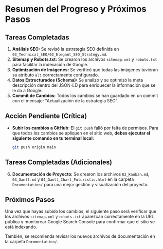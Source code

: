 # Resumen del Progreso y Próximos Pasos

## Tareas Completadas

1.  **Análisis SEO:** Se revisó la estrategia SEO definida en `03_Technical_SEO/03_Elegant_SEO_Strategy.md`.
2.  **Sitemap y Robots.txt:** Se crearon los archivos `sitemap.xml` y `robots.txt` para facilitar la indexación de Google.
3.  **Optimización de Imágenes:** Se verificó que todas las imágenes tuvieran su atributo `alt` correctamente configurado.
4.  **Datos Estructurados (Schema):** Se analizó y se optimizó la meta descripción dentro del JSON-LD para enriquecer la información que se le da a Google.
5.  **Commit de Cambios:** Todos los cambios se han guardado en un commit con el mensaje: "Actualización de la estrategia SEO".

## Acción Pendiente (Crítica)

*   **Subir los cambios a GitHub:** El `git push` falló por falta de permisos. Para que todos los cambios se apliquen en el sitio web, **debes ejecutar el siguiente comando en tu terminal local:**

    ```bash
    git push origin main
    ```

## Tareas Completadas (Adicionales)

6.  **Documentación de Proyecto:** Se crearon los archivos `02_Kanban.md`, `03_Gantt.md` y `04_Gantt_Chart_Futuristic.html` en la carpeta `Documentation/` para una mejor gestión y visualización del proyecto.

## Próximos Pasos

Una vez que hayas subido los cambios, el siguiente paso será verificar que los archivos `sitemap.xml` y `robots.txt` aparezcan correctamente en la URL pública y monitorear Google Search Console para confirmar que el sitio se está indexando.

También, se recomienda revisar los nuevos archivos de documentación en la carpeta `Documentation/`.